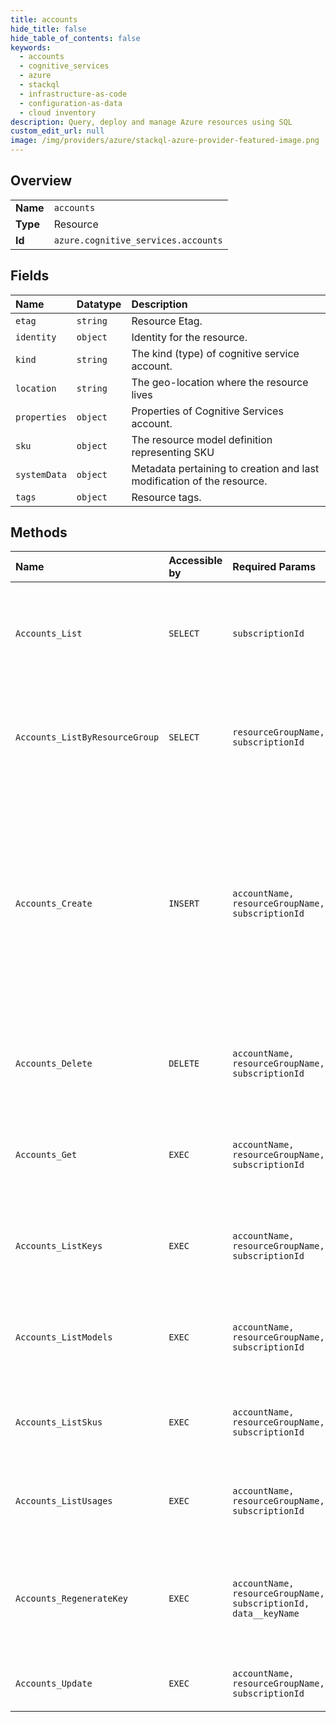 ```yaml
---
title: accounts
hide_title: false
hide_table_of_contents: false
keywords:
  - accounts
  - cognitive_services
  - azure    
  - stackql
  - infrastructure-as-code
  - configuration-as-data
  - cloud inventory
description: Query, deploy and manage Azure resources using SQL
custom_edit_url: null
image: /img/providers/azure/stackql-azure-provider-featured-image.png
---
```

  
    

## Overview
<table><tbody>
<tr><td><b>Name</b></td><td><code>accounts</code></td></tr>
<tr><td><b>Type</b></td><td>Resource</td></tr>
<tr><td><b>Id</b></td><td><code>azure.cognitive_services.accounts</code></td></tr>
</tbody></table>

## Fields
| Name | Datatype | Description |
|:-----|:---------|:------------|
| `etag` | `string` | Resource Etag. |
| `identity` | `object` | Identity for the resource. |
| `kind` | `string` | The kind (type) of cognitive service account. |
| `location` | `string` | The geo-location where the resource lives |
| `properties` | `object` | Properties of Cognitive Services account. |
| `sku` | `object` | The resource model definition representing SKU |
| `systemData` | `object` | Metadata pertaining to creation and last modification of the resource. |
| `tags` | `object` | Resource tags. |
## Methods
| Name | Accessible by | Required Params | Description |
|:-----|:--------------|:----------------|:------------|
| `Accounts_List` | `SELECT` | `subscriptionId` | Returns all the resources of a particular type belonging to a subscription. |
| `Accounts_ListByResourceGroup` | `SELECT` | `resourceGroupName, subscriptionId` | Returns all the resources of a particular type belonging to a resource group |
| `Accounts_Create` | `INSERT` | `accountName, resourceGroupName, subscriptionId` | Create Cognitive Services Account. Accounts is a resource group wide resource type. It holds the keys for developer to access intelligent APIs. It's also the resource type for billing. |
| `Accounts_Delete` | `DELETE` | `accountName, resourceGroupName, subscriptionId` | Deletes a Cognitive Services account from the resource group.  |
| `Accounts_Get` | `EXEC` | `accountName, resourceGroupName, subscriptionId` | Returns a Cognitive Services account specified by the parameters. |
| `Accounts_ListKeys` | `EXEC` | `accountName, resourceGroupName, subscriptionId` | Lists the account keys for the specified Cognitive Services account. |
| `Accounts_ListModels` | `EXEC` | `accountName, resourceGroupName, subscriptionId` | List available Models for the requested Cognitive Services account |
| `Accounts_ListSkus` | `EXEC` | `accountName, resourceGroupName, subscriptionId` | List available SKUs for the requested Cognitive Services account |
| `Accounts_ListUsages` | `EXEC` | `accountName, resourceGroupName, subscriptionId` | Get usages for the requested Cognitive Services account |
| `Accounts_RegenerateKey` | `EXEC` | `accountName, resourceGroupName, subscriptionId, data__keyName` | Regenerates the specified account key for the specified Cognitive Services account. |
| `Accounts_Update` | `EXEC` | `accountName, resourceGroupName, subscriptionId` | Updates a Cognitive Services account |
